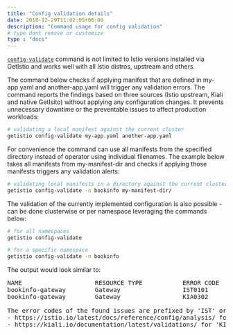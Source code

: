 ```yaml
---
title: "Config validation details"
date: 2018-12-29T11:02:05+06:00
description: "Command usage for config validation"
# type dont remove or customize
type : "docs"
---
```



[`config-validate`](/getistio-cli/reference/getistio_config-validate) command is not limited to Istio versions installed via GetIstio and  works well with all Istio distros, upstream and others.

The command below checks if applying manifest that are defined in my-app.yaml and another-app.yaml will trigger any validation errors. The command reports the findings based on three sources (Istio upstream, Kiali and native GetIsito) without applying any configuration changes. It prevents unnecessary downtime or the preventable issues to affect production workloads:

```sh
# validating a local manifest against the current cluster
getistio config-validate my-app.yaml another-app.yaml
```

For convenience the command can use all manifests from the specified directory instead of operator using individual filenames. The example below takes all manifests from my-manifest-dir and checks if applying those manifests triggers any validation alerts:

```sh
# validating local manifests in a directory against the current cluster in a specific namespace
getistio config-validate -n bookinfo my-manifest-dir/
```

The validation of the currently implemented configuration is also possible - can be done clusterwise or per namespace leveraging the commands below:

```sh
# for all namespaces
getistio config-validate
```

```sh
# for a specific namespace
getistio config-validate -n bookinfo
```

The output would look similar to:
<pre>
NAME                    RESOURCE TYPE           ERROR CODE      SEVERITY        MESSAGE
bookinfo-gateway        Gateway                 IST0101         Error           Referenced selector not found: "app=nonexisting"
bookinfo-gateway        Gateway                 KIA0302         Warning         No matching workload found for gateway selector in this namespace

The error codes of the found issues are prefixed by 'IST' or 'KIA'. For the detailed explanation, please refer to
- https://istio.io/latest/docs/reference/config/analysis/ for 'IST' error codes
- https://kiali.io/documentation/latest/validations/ for 'KIA' error codes
</pre>
